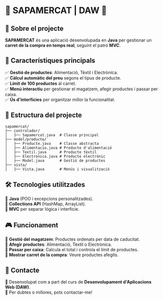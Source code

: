 # 🛒 SAPAMERCAT | DAW 🏪

## 🚀 Sobre el projecte
**SAPAMERCAT** és una aplicació desenvolupada en **Java** per gestionar un **carret de la compra en temps real**, seguint el patró **MVC**.

## 📌 Característiques principals
✅ **Gestió de productes**: Alimentació, Tèxtil i Electrònica.  
✅ **Càlcul automàtic del preu** segons el tipus de producte.  
✅ **Límit de 100 productes** al carret.  
✅ **Menú interactiu** per gestionar el magatzem, afegir productes i passar per caixa.  
✅ **Ús d'interfícies** per organitzar millor la funcionalitat.  

## 📁 Estructura del projecte
```plaintext
sapamercat/
├── controlador/
│   ├── Sapamercat.java  # Classe principal
├── model/producte/
│   ├── Producte.java    # Classe abstracta
│   ├── Alimentacio.java # Producte d'alimentació
│   ├── Textil.java      # Producte tèxtil
│   ├── Electronica.java # Producte electrònic
│   ├── Model.java       # Gestió de productes
├── vista/
│   ├── Vista.java       # Menús i visualització
```

## 🛠️ Tecnologies utilitzades
🔹 **Java** (POO i excepcions personalitzades).  
🔹 **Collections API** (HashMap, ArrayList).  
🔹 **MVC** per separar lògica i interfície.  

## 🎮 Funcionament
🔹 **Gestió del magatzem**: Productes ordenats per data de caducitat.  
🔹 **Afegir productes**: Alimentació, Tèxtil o Electrònica.  
🔹 **Passar per caixa**: Calcula el total i controla el límit de productes.  
🔹 **Mostrar carret de la compra**: Veure productes afegits.  


## 📢 Contacte
📌 Desenvolupat com a part del curs de **Desenvolupament d'Aplicacions Web (DAW)**.  
📧 Per dubtes o millores, pots contactar-me!  


